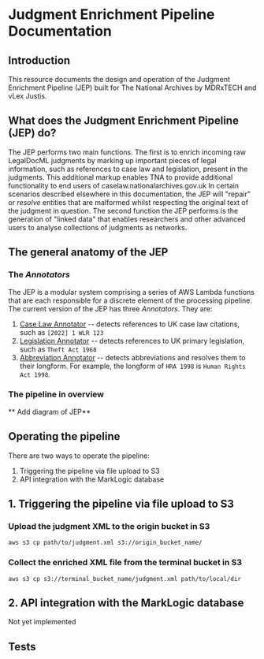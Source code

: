 # Judgment Enrichment Pipeline Documentation

## Introduction

This resource documents the design and operation of the Judgment Enrichment Pipeline (JEP) built for The National Archives by MDRxTECH and vLex Justis. 

## What does the Judgment Enrichment Pipeline (JEP) do?

The JEP performs two main functions. The first is to enrich incoming raw LegalDocML judgments by marking up important pieces of legal information, such as references to case law and legislation, present in the judgments. This additional markup enables TNA to provide additional functionality to end users of caselaw.nationalarchives.gov.uk  In certain scenarios described elsewhere in this documentation, the JEP will "repair" or *resolve* entities that are malformed whilst respecting the original text of the judgment in question.  The second function the JEP performs is the generation of "linked data" that enables researchers and other advanced users to analyse collections of judgments as networks. 

## The general anatomy of the JEP

### The *Annotators*

The JEP is a modular system comprising a series of AWS Lambda functions that are each responsible for a discrete element of the processing pipeline. The current version of the JEP has three *Annotators*. They are:

1. [Case Law Annotator](caselaw-annotator.md) -- detects references to UK case law citations, such as `[2022] 1 WLR 123` 
2. [Legislation Annotator](legislation-annotator.md) -- detects references to UK primary legislation, such as `Theft Act 1968`
3. [Abbreviation Annotator](abbreviation-annotator.md) -- detects abbreviations and resolves them to their longform. For example, the longform of `HRA 1998` is `Human Rights Act 1998`.

### The pipeline in overview

** Add diagram of JEP**

## Operating the pipeline

There are two ways to operate the pipeline:

1. Triggering the pipeline via file upload to S3
2. API integration with the MarkLogic database

## 1. Triggering the pipeline via file upload to S3

### Upload the judgment XML to the origin bucket in S3

`aws s3 cp path/to/judgment.xml s3://origin_bucket_name/`

### Collect the enriched XML file from the terminal bucket in S3

`aws s3 cp s3://terminal_bucket_name/judgment.xml path/to/local/dir`

## 2. API integration with the MarkLogic database

Not yet implemented

## Tests


















